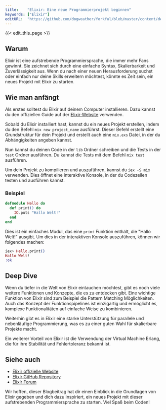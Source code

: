 ```yaml
---
title:    "Elixir: Eine neue Programmierprojekt beginnen"
keywords: ["Elixir"]
editURL:  "https://github.com/dogweather/forkful/blob/master/content/de/elixir/starting-a-new-project.md"
---
```


{{< edit_this_page >}}

## Warum

Elixir ist eine aufstrebende Programmiersprache, die immer mehr Fans gewinnt. Sie zeichnet sich durch eine einfache Syntax, Skalierbarkeit und Zuverlässigkeit aus. Wenn du nach einer neuen Herausforderung suchst oder einfach nur deine Skills erweitern möchtest, könnte es Zeit sein, ein neues Projekt mit Elixir zu starten.

## Wie man anfängt

Als erstes solltest du Elixir auf deinem Computer installieren. Dazu kannst du den offiziellen Guide auf der [Elixir-Website](https://elixir-lang.org/install.html) verwenden.

Sobald du Elixir installiert hast, kannst du ein neues Projekt erstellen, indem du den Befehl `mix new project_name` ausführst. Dieser Befehl erstellt eine Grundstruktur für dein Projekt und erstellt auch eine `mix.exs` Datei, in der du Abhängigkeiten angeben kannst.

Nun kannst du deinen Code in der `lib` Ordner schreiben und die Tests in der `test` Ordner ausführen. Du kannst die Tests mit dem Befehl `mix test` ausführen.

Um dein Projekt zu kompilieren und auszuführen, kannst du `iex -S mix` verwenden. Dies öffnet eine interaktive Konsole, in der du Codezeilen testen und ausführen kannst.

### Beispiel

```Elixir
defmodule Hello do
  def print() do
    IO.puts "Hallo Welt!"
  end
end
```

Dies ist ein einfaches Modul, das eine `print` Funktion enthält, die "Hallo Welt!" ausgibt. Um dies in der interaktiven Konsole auszuführen, können wir folgendes machen:

```Elixir
iex> Hello.print()
Hallo Welt!
:ok
```

## Deep Dive

Wenn du tiefer in die Welt von Elixir eintauchen möchtest, gibt es noch viele weitere Funktionen und Konzepte, die es zu entdecken gibt. Eine wichtige Funktion von Elixir sind zum Beispiel die Pattern Matching Möglichkeiten. Auch das Konzept der Funktionspipelines ist einzigartig und ermöglicht es, komplexe Funktionalitäten auf einfache Weise zu kombinieren.

Weiterhin gibt es in Elixir eine starke Unterstützung für parallele und nebenläufige Programmierung, was es zu einer guten Wahl für skalierbare Projekte macht.

Ein weiterer Vorteil von Elixir ist die Verwendung der Virtual Machine Erlang, die für ihre Stabilität und Fehlertoleranz bekannt ist.

## Siehe auch

- [Elixir offizielle Website](https://elixir-lang.org/)
- [Elixir GitHub Repository](https://github.com/elixir-lang/elixir)
- [Elixir Forum](https://elixirforum.com/)

Wir hoffen, dieser Blogbeitrag hat dir einen Einblick in die Grundlagen von Elixir gegeben und dich dazu inspiriert, ein neues Projekt mit dieser aufstrebenden Programmiersprache zu starten. Viel Spaß beim Coden!